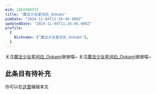 ```yaml
---
mid: 1861990372
title: "魔法少女星间白_Ookami"
pubDate: "2024-11-04T11:26:46.908Z"
updatedDate: "2024-11-04T11:26:46.908Z"
profile:
  {
    Nickname: ["魔法少女星间白_Ookami"],
  }
---
```


关注[魔法少女星间白_Ookami](https://space.bilibili.com/1861990372)谢谢喵~ 关注[魔法少女星间白_Ookami](https://space.bilibili.com/1861990372)谢谢喵~

## 此条目有待补充
你可以在[这里](https://github.com/Yuhanawa/VTuber.ICU-Content/edit/master/v/魔法少女星间白_Ookami/index.md)编辑本文
